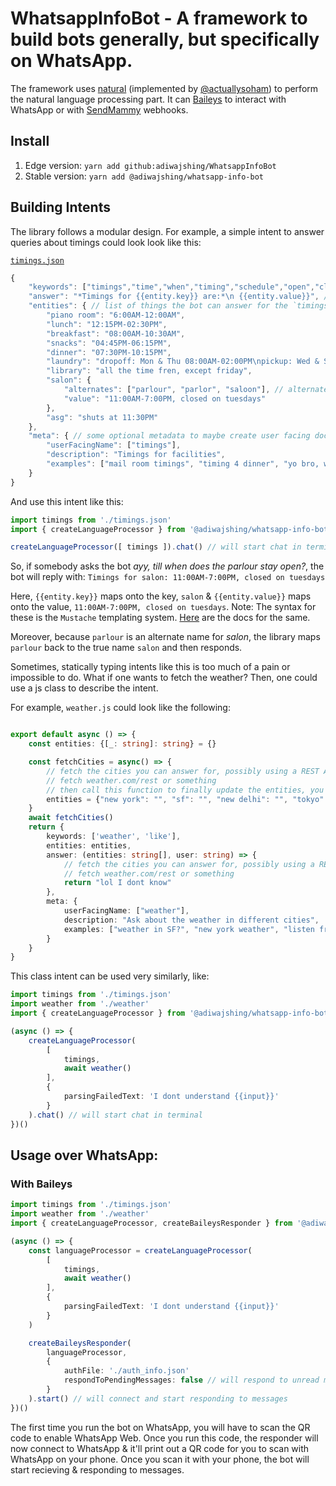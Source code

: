 # WhatsappInfoBot - A framework to build bots generally, but specifically on WhatsApp. 

The framework uses [natural](https://github.com/NaturalNode/natural) (implemented by [@actuallysoham](https://github.com/actuallysoham)) to perform the natural language processing part. It can [Baileys](https://github.com/adiwajshing/Baileys) to interact with WhatsApp or with [SendMammy]() webhooks.

## Install

1. Edge version: `yarn add github:adiwajshing/WhatsappInfoBot`
2. Stable version: `yarn add @adiwajshing/whatsapp-info-bot`

## Building Intents

The library follows a modular design.
For example, a simple intent to answer queries about timings could look look like this:

[`timings.json`](/src/example/intents/timings.json)
``` javascript
{
    "keywords": ["timings","time","when","timing","schedule","open","close"], // the keywords to identify an intent
    "answer": "*Timings for {{entity.key}} are:*\n {{entity.value}}", // the answer for this intent
    "entities": { // list of things the bot can answer for the `timings` intent
        "piano room": "6:00AM-12:00AM",
        "lunch": "12:15PM-02:30PM",
        "breakfast": "08:00AM-10:30AM",
        "snacks": "04:45PM-06:15PM",
        "dinner": "07:30PM-10:15PM",
        "laundry": "dropoff: Mon & Thu 08:00AM-02:00PM\npickup: Wed & Sat 04:30PM-06:00PM",
        "library": "all the time fren, except friday",
        "salon": {
            "alternates": ["parlour", "parlor", "saloon"], // alternate names for the same entity
            "value": "11:00AM-7:00PM, closed on tuesdays"
        },
        "asg": "shuts at 11:30PM"
    },
    "meta": { // some optional metadata to maybe create user facing documentation, see Example/intents/help.js
        "userFacingName": ["timings"],
        "description": "Timings for facilities",
        "examples": ["mail room timings", "timing 4 dinner", "yo bro, when can i get lunch"]
    }
}
```

And use this intent like this:
``` ts
import timings from './timings.json'
import { createLanguageProcessor } from '@adiwajshing/whatsapp-info-bot/LanguageProcessor'

createLanguageProcessor([ timings ]).chat() // will start chat in terminal
```

So, if somebody asks the bot *ayy, till when does the parlour stay open?*, the bot will reply with:
    ```
    Timings for salon:
    11:00AM-7:00PM, closed on tuesdays
    ```

Here, `{{entity.key}}` maps onto the key, `salon` & `{{entity.value}}` maps onto the value, `11:00AM-7:00PM, closed on tuesdays`. 
Note: The syntax for these is the `Mustache` templating system. [Here](https://mustache.github.io/mustache.5.html) are the docs for the same.

Moreover, because `parlour` is an alternate name for *salon*, the library maps `parlour` back to the true name `salon` and then responds.

Sometimes, statically typing intents like this is too much of a pain or impossible to do. What if one wants to fetch the weather? Then, one could use a js class to describe the intent.

For example, `weather.js` could look like the following:

``` ts

export default async () => {
    const entities: {[_: string]: string} = {}

    const fetchCities = async() => {
        // fetch the cities you can answer for, possibly using a REST API
        // fetch weather.com/rest or something
        // then call this function to finally update the entities, you can leave the values blank because the answer will be fetched
        entities = {"new york": "", "sf": "", "new delhi": "", "tokyo": ""}
    }
    await fetchCities()
    return {
        keywords: ['weather', 'like'],
        entities: entities,
        answer: (entities: string[], user: string) => {
            // fetch the cities you can answer for, possibly using a REST API
            // fetch weather.com/rest or something
            return "lol I dont know"
        },
        meta: {
            userFacingName: ["weather"],
            description: "Ask about the weather in different cities",
            examples: ["weather in SF?", "new york weather", "listen fren, you better tell me what its like in Bombay"]
        }
    }
}
```

This class intent can be used very similarly, like:
``` ts
import timings from './timings.json'
import weather from './weather'
import { createLanguageProcessor } from '@adiwajshing/whatsapp-info-bot/LanguageProcessor'

(async () => {
    createLanguageProcessor(
        [ 
            timings,
            await weather()
        ],
        {
            parsingFailedText: 'I dont understand {{input}}'
        }
    ).chat() // will start chat in terminal
})()

```

## Usage over WhatsApp:

### With Baileys

``` ts
import timings from './timings.json'
import weather from './weather'
import { createLanguageProcessor, createBaileysResponder } from '@adiwajshing/whatsapp-info-bot/LanguageProcessor'

(async () => {
    const languageProcessor = createLanguageProcessor(
        [ 
            timings,
            await weather()
        ],
        {
            parsingFailedText: 'I dont understand {{input}}'
        }
    )

    createBaileysResponder(
        languageProcessor,
        {
            authFile: './auth_info.json'
            respondToPendingMessages: false // will respond to unread messages
        }
    ).start() // will connect and start responding to messages
})()
```
The first time you run the bot on WhatsApp, you will have to scan the QR code to enable WhatsApp Web.
Once you run this code, the responder will now connect to WhatsApp & it'll print out a QR code for you to scan with WhatsApp on your phone. 
Once you scan it with your phone, the bot will start recieving & responding to messages.